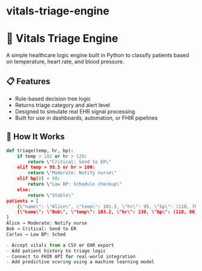 # vitals-triage-engine
# 🏥 Vitals Triage Engine

A simple healthcare logic engine built in Python to classify patients based on temperature, heart rate, and blood pressure.

## 📋 Features

- Rule-based decision tree logic
- Returns triage category and alert level
- Designed to simulate real EHR signal processing
- Built for use in dashboards, automation, or FHIR pipelines

## 🔧 How It Works

```python
def triage(temp, hr, bp):
    if temp > 102 or hr > 120:
        return \"Critical: Send to ER\"
    elif temp > 99.5 or hr > 100:
        return \"Moderate: Notify nurse\"
    elif bp[0] < 90:
        return \"Low BP: Schedule checkup\"
    else:
        return \"Stable\"
patients = [
    {\"name\": \"Alice\", \"temp\": 101.5, \"hr\": 95, \"bp\": (110, 70)},
    {\"name\": \"Bob\", \"temp\": 103.2, \"hr\": 130, \"bp\": (118, 80)},
]
Alice → Moderate: Notify nurse
Bob → Critical: Send to ER
Carlos → Low BP: Sched

- Accept vitals from a CSV or EHR export
- Add patient history to triage logic
- Connect to FHIR API for real-world integration
- Add predictive scoring using a machine learning model



